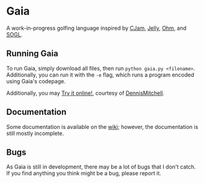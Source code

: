# Gaia

A work-in-progress golfing language inspired by [CJam](https://sourceforge.net/projects/cjam/), [Jelly](https://github.com/DennisMitchell/jelly), [Ohm](https://github.com/nickbclifford/Ohm), and [SOGL](https://github.com/dzaima/SOGL).

## Running Gaia

To run Gaia, simply download all files, then run `python gaia.py <filename>`. Additionally, you can run it with the `-e` flag, which runs a program encoded using Gaia's codepage.

Additionally, you may [Try it online!](https://tio.run/#gaia), courtesy of [DennisMitchell](https://github.com/DennisMitchell).

## Documentation

Some documentation is available on the [wiki](https://github.com/splcurran/Gaia/wiki); however, the documentation is still mostly incomplete.

## Bugs

As Gaia is still in development, there may be a lot of bugs that I don't catch. If you find anything you think might be a bug, please report it.

